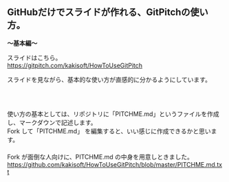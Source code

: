 ## GitHubだけでスライドが作れる、GitPitchの使い方。  
**～基本編～**

スライドはこちら。  
https://gitpitch.com/kakisoft/HowToUseGitPitch

スライドを見ながら、基本的な使い方が直感的に分かるようにしています。    
　  
　  
　  
使い方の基本としては、リポジトリに「PITCHME.md」というファイルを作成し、マークダウンで記述します。      
Fork して「PITCHME.md」 を編集すると、いい感じに作成できるかと思います。    
　  
　  
　  
Fork が面倒な人向けに、PITCHME.md の中身を用意しときました。    
https://github.com/kakisoft/HowToUseGitPitch/blob/master/PITCHME.md.txt

